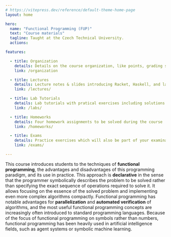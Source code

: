 ```yaml
---
# https://vitepress.dev/reference/default-theme-home-page
layout: home

hero:
  name: "Functional Programming (FUP)"
  text: "Course materials"
  tagline: Taught at the Czech Technical University.
  actions:

features:

  - title: Organization
    details: Details on the course organization, like points, grading scale, contact information.
    link: /organization

  - title: Lectures
    details: Lecture notes & slides introducing Racket, Haskell, and lambda calculus.
    link: /lectures/

  - title: Lab Tutorials
    details: Lab tutorials with pratical exercises including solutions.
    link: /labs/

  - title: Homeworks
    details: Four homework assignments to be solved during the course
    link: /homeworks/

  - title: Exams
    details: Practice exercises which will also be part of your examination.
    link: /exams/

---
```



This course introduces students to the techniques of **functional programming**, the advantages and
disadvantages of this programming paradigm, and its use in practice. This approach is
**declarative** in the sense that the programmer symbolically describes the problem to be solved
rather than specifying the exact sequence of operations required to solve it. It allows focusing on
the essence of the solved problem and implementing even more complex algorithms compactly.
Functional programming has notable advantages for **parallelization** and **automated verification**
of algorithms, and the most useful functional programming concepts are increasingly often introduced
to standard programming languages. Because of the focus of functional programming on symbols rather
than numbers, functional programming has been heavily used in artificial intelligence fields, such
as agent systems or symbolic machine learning.
